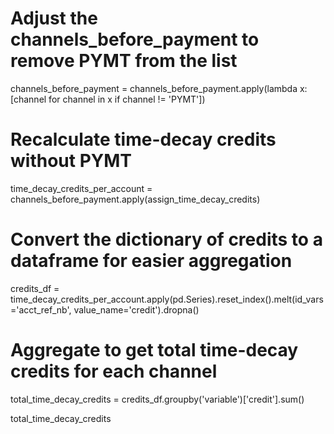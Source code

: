 # Adjust the channels_before_payment to remove PYMT from the list
channels_before_payment = channels_before_payment.apply(lambda x: [channel for channel in x if channel != 'PYMT'])

# Recalculate time-decay credits without PYMT
time_decay_credits_per_account = channels_before_payment.apply(assign_time_decay_credits)

# Convert the dictionary of credits to a dataframe for easier aggregation
credits_df = time_decay_credits_per_account.apply(pd.Series).reset_index().melt(id_vars='acct_ref_nb', value_name='credit').dropna()

# Aggregate to get total time-decay credits for each channel
total_time_decay_credits = credits_df.groupby('variable')['credit'].sum()

total_time_decay_credits
